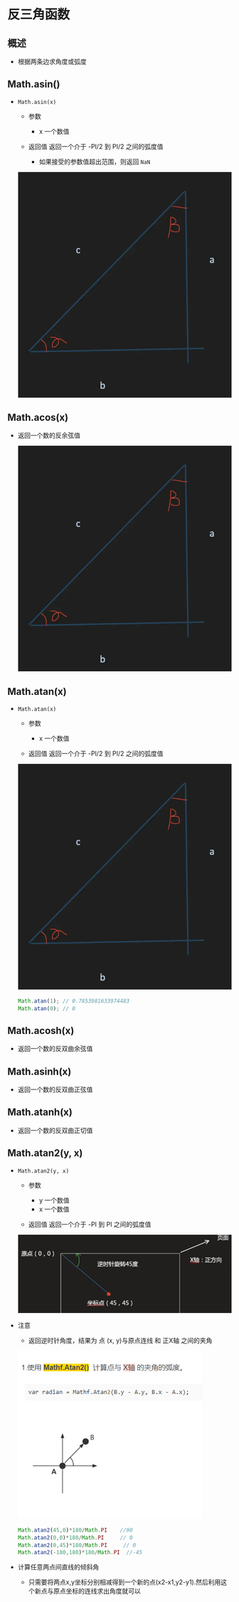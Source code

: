 # 反三角函数

## 概述

+ 根据两条边求角度或弧度

## Math.asin()

+ `Math.asin(x)`

  + 参数

    + x 一个数值

  + 返回值 返回一个介于 -PI/2 到 PI/2 之间的弧度值

    + 如果接受的参数值超出范围，则返回 `NaN`

  ![alt text](images/反三角函数1.png)

## Math.acos(x)

+ 返回一个数的反余弦值

  ![alt text](images/反三角函数1.png)

## Math.atan(x)

+ `Math.atan(x)`

  + 参数

    + x 一个数值

  + 返回值 返回一个介于 -PI/2 到 PI/2 之间的弧度值

  ![alt text](images/反三角函数1.png)

  ```js
  Math.atan(1); // 0.7853981633974483
  Math.atan(0); // 0
  ```

## Math.acosh(x)

+ 返回一个数的反双曲余弦值

## Math.asinh(x)

+ 返回一个数的反双曲正弦值

## Math.atanh(x)

+ 返回一个数的反双曲正切值

## Math.atan2(y, x)

+ `Math.atan2(y, x)`

  + 参数

    + y 一个数值
    + x 一个数值

  + 返回值 返回一个介于 -PI 到 PI 之间的弧度值

  ![alt text](images/atan2.png)

+ 注意

  + 返回逆时针角度，结果为 点 (x, y)与原点连线 和 正X轴 之间的夹角

  ![alt text](images/atan2夹角.jpg)

  ```js
  Math.atan2(45,0)*180/Math.PI    //90
  Math.atan2(0,0)*180/Math.PI     // 0
  Math.atan2(0,45)*180/Math.PI     // 0
  Math.atan2(-180,180)*180/Math.PI  //-45
  ```

+ 计算任意两点间直线的倾斜角

  + 只需要将两点x,y坐标分别相减得到一个新的点(x2-x1,y2-y1).然后利用这个新点与原点坐标的连线求出角度就可以

